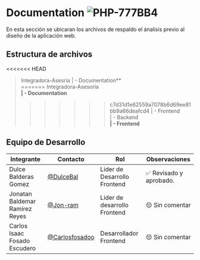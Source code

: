 # Documentation ![PHP-777BB4](https://img.shields.io/badge/PHP-777BB4?style=for-the-badge&logo=php&logoColor=white)

En esta sección se ubicaran los archivos de respaldo el ánalisis previo al diseño de la aplicación web.

## Estructura de archivos


<<<<<<< HEAD
>Integradora-Asesria
>| - Documentation** <br>
=======
>Integradora-Asesoria <br>
>**| - Documentation** <br>
>>>>>>> c7d31d1e62559a7078b6d69ee81bb9a66deafcd4
>| - Frontend <br>
>| - Backend <br>
>**| - Frontend**

## Equipo de Desarrollo

   |Integrante|Contacto|Rol|Observaciones|
   |----------|--------|---|-------------|
   |Dulce Balderas Gomez|[@DulceBal](https://github.com/DulceBal)|Lider de  Desarrollo Frontend|✅ Revisado y aprobado.|
   |Jonatan  Baldemar Ramirez Reyes|[@Jon-ram](https://github.com/Jon-ram)|Lider de desarrollo Frontend|😔 Sin comentar|
   |Carlos Isaac Fosado Escudero|[@Carlosfosadoo](https://github.com/CarlosFosadoo)|Desarrollador Frontend|😔 Sin comentar|
  
